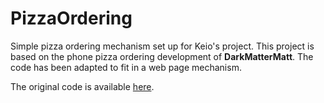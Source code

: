 # PizzaOrdering

Simple pizza ordering mechanism set up for Keio's project.
This project is based on the phone pizza ordering development of **DarkMatterMatt**.
The code has been adapted to fit in a web page mechanism.

The original code is available [here](https://codereview.stackexchange.com/questions/159869/pizza-ordering-program-v2).
